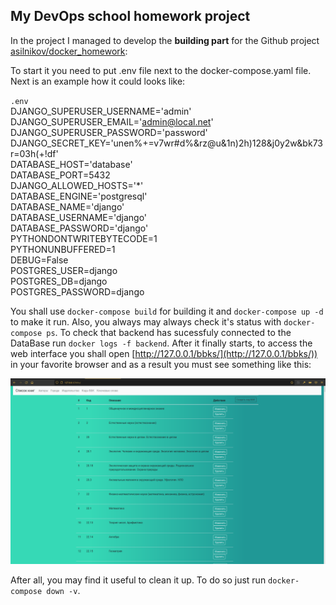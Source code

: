 
## My DevOps school homework project

In the project I managed to develop the **building part** for the Github project [asilnikov/docker_homework](https://github.com/asilnikov/docker_homework):

To start it you need to put .env file next to the docker-compose.yaml file.
Next is an example how it could looks like:

`.env`  
DJANGO_SUPERUSER_USERNAME='admin'  
DJANGO_SUPERUSER_EMAIL='admin@local.net'  
DJANGO_SUPERUSER_PASSWORD='password'  
DJANGO_SECRET_KEY='unen%+=v7wr#d%&rz@u&1n)2h)128&j0y2w&bk73r=03h(+!df'  
DATABASE_HOST='database'  
DATABASE_PORT=5432  
DJANGO_ALLOWED_HOSTS='*'  
DATABASE_ENGINE='postgresql'  
DATABASE_NAME='django'  
DATABASE_USERNAME='django'  
DATABASE_PASSWORD='django'  
PYTHONDONTWRITEBYTECODE=1  
PYTHONUNBUFFERED=1  
DEBUG=False  
POSTGRES_USER=django  
POSTGRES_DB=django  
POSTGRES_PASSWORD=django  

You shall use `docker-compose build` for building it and `docker-compose up -d` to make it run.
Also, you always may always check it's status with `docker-compose ps`. 
To check that backend has sucessfuly connected to the DataBase run `docker logs -f backend`.
After it finally starts, to access the web interface you shall open [http://127.0.0.1/bbks/](http://127.0.0.1/bbks/))
in your favorite browser and as a result you must see something like this:
 
![web page shall look like](https://github.com/AleksanderBaklanov/devops-school-docker/raw/main/homework2/Screenshot_2022-01-16_06-14-58.png)

After all,
you may find it useful to clean it up. To do so just run `docker-compose down -v`.
